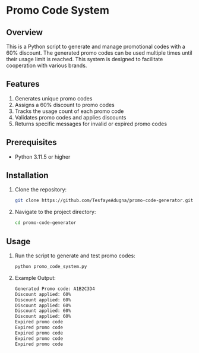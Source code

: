 # Promo Code System

## Overview
This is a Python script to generate and manage promotional codes with a 60% discount. The generated promo codes can be used multiple times until their usage limit is reached. This system is designed to facilitate cooperation with various brands.

## Features
1. Generates unique promo codes
2. Assigns a 60% discount to promo codes
3. Tracks the usage count of each promo code
4. Validates promo codes and applies discounts
5. Returns specific messages for invalid or expired promo codes

## Prerequisites
* Python 3.11.5 or higher

## Installation

1. Clone the repository:
    ```sh
    git clone https://github.com/TesfayeAdugna/promo-code-generator.git
    ```

2. Navigate to the project directory:
    ```sh
    cd promo-code-generator
    ```

## Usage

1. Run the script to generate and test promo codes:
    ```sh
    python promo_code_system.py
    ```

2. Example Output:
    ```sh
    Generated Promo code: A1B2C3D4
    Discount applied: 60%
    Discount applied: 60%
    Discount applied: 60%
    Discount applied: 60%
    Discount applied: 60%
    Expired promo code
    Expired promo code
    Expired promo code
    Expired promo code
    Expired promo code
    ```